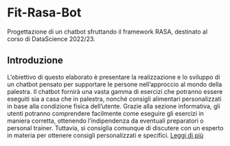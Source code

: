 # Fit-Rasa-Bot
Progettazione di un chatbot sfruttando il framework RASA, destinato al corso di DataScience 2022/23.
## Introduzione
L’obiettivo di questo elaborato è presentare la realizzazione e lo sviluppo di un
chatbot pensato per supportare le persone nell’approccio al mondo della palestra.
Il chatbot fornirà una vasta gamma di esercizi che potranno essere eseguiti sia a
casa che in palestra, nonché consigli alimentari personalizzati in base alla condizione
fisica dell’utente. Grazie alla sezione informativa, gli utenti potranno comprendere
facilmente come eseguire gli esercizi in maniera corretta, ottenendo l’indipendenza da
eventuali preparatori o personal trainer. Tuttavia, si consiglia comunque di discutere
con un esperto in materia per ottenere consigli personalizzati e specifici.
[Leggi di più](./Tesina_Chatbot.pdf)
